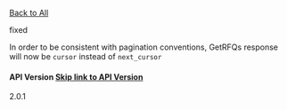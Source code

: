 [Back to All](https://trading-api.readme.io/changelog)

fixed

In order to be consistent with pagination conventions, GetRFQs response will now be `cursor` instead of `next_cursor`

#### API Version   [Skip link to API Version](https://trading-api.readme.io/changelog/rfq-cursor-response\#api-version)

2.0.1